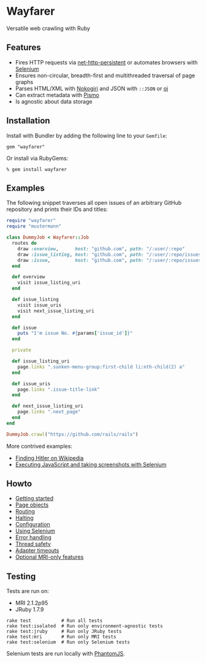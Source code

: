 # Wayfarer
Versatile web crawling with Ruby

## Features
* Fires HTTP requests via [net-http-persistent](https://github.com/drbrain/net-http-persistent) or automates browsers with [Selenium](https://github.com/seleniumhq/selenium)
* Ensures non-circular, breadth-first and multithreaded traversal of page graphs
* Parses HTML/XML with [Nokogiri](http://nokogiri.org) and JSON with `::JSON` or [oj](https://github.com/ohler55/oj)
* Can extract metadata with [Pismo](https://github.com/peterc/pismo)
* Is agnostic about data storage

## Installation
Install with Bundler by adding the following line to your `Gemfile`:

```
gem "wayfarer"
```
Or install via RubyGems:

```
% gem install wayfarer
```

## Examples
The following snippet traverses all open issues of an arbitrary GitHub repository and prints their IDs and titles:

```ruby
require "wayfarer"
require "mustermann"

class DummyJob < Wayfarer::Job
  routes do
    draw :overview,      host: "github.com", path: "/:user/:repo"
    draw :issue_listing, host: "github.com", path: "/:user/:repo/issues"
    draw :issue,         host: "github.com", path: "/:user/:repo/issues/:issue_id"
  end

  def overview
    visit issue_listing_uri
  end

  def issue_listing
    visit issue_uris
    visit next_issue_listing_uri
  end

  def issue
    puts "I'm issue No. #{params['issue_id']}"
  end

  private

  def issue_listing_uri
    page.links ".sunken-menu-group:first-child li:nth-child(2) a"
  end

  def issue_uris
    page.links ".issue-title-link"
  end

  def next_issue_listing_uri
    page.links ".next_page"
  end
end

DummyJob.crawl("https://github.com/rails/rails")
```

More contrived examples:

* [Finding Hitler on Wikipedia](howto/GETTING_STARTED.md)
* [Executing JavaScript and taking screenshots with Selenium](howto/GETTING_STARTED.md)

## Howto
* [Getting started](howto/GETTING_STARTED.md)
* [Page objects](howto/PAGE_OBJECTS.md)
* [Routing](howto/ROUTING.md)
* [Halting](howto/HALTING.md)
* [Configuration](howto/CONFIGURATION.md)
* [Using Selenium](howto/SELENIUM.md)
* [Error handling](howto/ERROR_HANDLING.md)
* [Thread safety](howto/THREAD_SAFETY.md)
* [Adapter timeouts](howto/ADAPTER_TIMEOUTS.md)
* [Optional MRI-only features](howto/MRI_FEATURES.md)

## Testing
Tests are run on:

* MRI 2.1.2p95
* JRuby 1.7.9

```
rake test           # Run all tests
rake test:isolated  # Run only environment-agnostic tests
rake test:jruby     # Run only JRuby tests
rake test:mri       # Run only MRI tests
rake test:selenium  # Run only Selenium tests
```

Selenium tests are run locally with [PhantomJS]().

